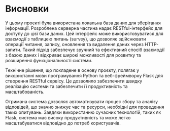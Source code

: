 # Висновки

У цьому проєкті була використана локальна база даних для зберігання інформації. Розроблена серверна частина надає RESTful-інтерфейс для доступу до цієї бази даних. Цей інтерфейс може використовуватися для взаємодії з таблицею питань (survey), що дозволяє здійснювати операції читання, запису, оновлення та видалення даних через HTTP-запити. Такий підхід забезпечує зручний та ефективний спосіб взаємодії з базою даних і відкриває широкі можливості для розвитку та розширення функціональності системи.


Технічне рішення, що покладене в основу проєкту, полягає у використанні мови програмування Python та веб-фреймворку Flask для створення RESTful сервісу. Це дозволило забезпечити швидку реалізацію системи та забезпечити її продуктивність та масштабованість.

Отримана система дозволяє автоматизувати процес збору та аналізу відповідей, що значно знижує час та ресурси, необхідні для проведення таких опитувань. Завдяки використанню сучасних технологій, таких як Flask, система має високу продуктивність та може легко масштабуватися відповідно до потреб користувачів.

